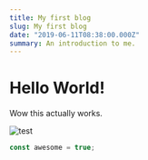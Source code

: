 ```yaml
---
title: My first blog
slug: My first blog
date: "2019-06-11T08:38:00.000Z"
summary: An introduction to me.
---
```


# Hello World!

Wow this actually works.

![test](https://media.giphy.com/media/JIX9t2j0ZTN9S/giphy.gif)

```js
const awesome = true;
```
